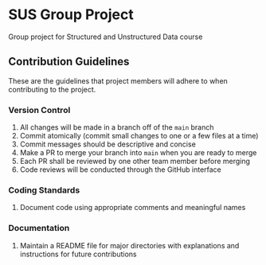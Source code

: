 # SUS Group Project

Group project for Structured and Unstructured Data course

## Contribution Guidelines

These are the guidelines that project members will adhere to when contributing
to the project.

### Version Control

1. All changes will be made in a branch off of the `main` branch
1. Commit atomically (commit small changes to one or a few files at a time)
1. Commit messages should be descriptive and concise
1. Make a PR to merge your branch into `main` when you are ready to merge
1. Each PR shall be reviewed by one other team member before merging
1. Code reviews will be conducted through the GitHub interface

### Coding Standards

1. Document code using appropriate comments and meaningful names

### Documentation

1. Maintain a README file for major directories with explanations and
instructions for future contributions
